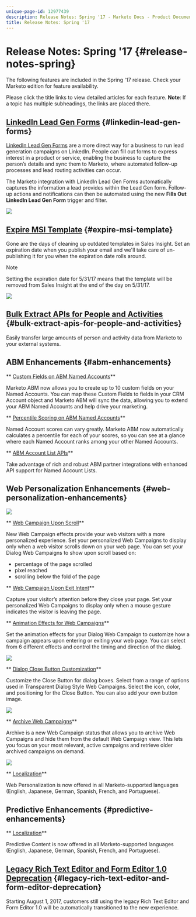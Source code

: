 ```yaml
---
unique-page-id: 12977439
description: Release Notes: Spring '17 - Marketo Docs - Product Documentation
title: Release Notes: Spring '17
---
```


# Release Notes: Spring '17 {#release-notes-spring}

The following features are included in the Spring '17 release. Check your Marketo edition for feature availability.

Please click the title links to view detailed articles for each feature. **Note**:&nbsp;If a topic has multiple subheadings, the links are placed there.

## [LinkedIn Lead Gen Forms](https://docs.marketo.com/x/ngLG) {#linkedin-lead-gen-forms}

[LinkedIn Lead Gen Forms](https://business.linkedin.com/marketing-solutions/native-advertising/lead-gen-ads) are a more direct way for a business to run lead generation campaigns on LinkedIn. People can fill out forms to express interest in a product or service, enabling the business to capture the person’s details and sync them to Marketo, where automated follow-up processes and lead routing activities can occur.

The Marketo integration with LinkedIn Lead Gen Forms automatically captures the information a lead provides within the Lead Gen form. Follow-up actions and notifications can then be automated using the new **Fills Out LinkedIn Lead Gen Form** trigger and filter.

![](assets/release-notes-image.png)

## [Expire MSI Template](https://docs.marketo.com/x/VgIt) {#expire-msi-template}

Gone are the days of cleaning up outdated templates in Sales Insight. Set an expiration date when you publish your email and we'll take care of un-publishing it for you when the expiration date rolls around.

>[!NOTE]
>
>Setting the expiration date for 5/31/17 means that the template will be removed from Sales Insight at the end of the day on 5/31/17.

![](assets/four-281-29.png)

## [Bulk Extract APIs for People and Activities](https://developers.marketo.com/rest-api/bulk-extract/) {#bulk-extract-apis-for-people-and-activities}

Easily transfer large amounts of person and activity data from Marketo to your external systems.

## ABM Enhancements {#abm-enhancements}

** [Custom Fields on ABM Named Accounts](https://docs.marketo.com/x/1wnG)**

Marketo ABM now allows you to create up to 10 custom fields on your Named Accounts. You can map these Custom Fields to fields in your CRM Account object and Marketo ABM will sync the data, allowing you to extend your ABM Named Accounts and help drive your marketing.

** [Percentile Scoring on ABM Named Accounts](http://docs.marketo.com/display/docs/assets/abmpercentiles.png)**

Named Account scores can vary greatly. Marketo ABM now automatically calculates a percentile for each of your scores, so you can see at a glance where each Named Account ranks among your other Named Accounts.

** [ABM Account List APIs](http://developers.marketo.com/rest-api/lead-database/named-account-lists/)**

Take advantage of rich and robust ABM partner integrations with enhanced API support for Named Account Lists.

## Web Personalization Enhancements {#web-personalization-enhancements}

![](assets/dialogoptions.png)

** [Web Campaign Upon Scroll](https://docs.marketo.com/x/2grG)**

New Web Campaign effects provide your web visitors with a more personalized experience. Set your personalized Web Campaigns to display only when a web visitor scrolls down on your web page. You can set your Dialog Web Campaigns to show upon scroll based on:

* percentage of the page scrolled 
* pixel reached 
* scrolling below the fold of the page

** [Web Campaign Upon Exit Intent](https://docs.marketo.com/x/2grG)**

Capture your visitor’s attention before they close your page. Set your personalized Web Campaigns to display only when a mouse gesture indicates the visitor is leaving the page.

** [Animation Effects for Web Campaigns](https://docs.marketo.com/x/JgNI)**

Set the animation effects for your Dialog Web Campaign to customize how a campaign appears upon entering or exiting your web page. You can select from 6 different effects and control the timing and direction of the dialog.

![](assets/animationoptins.png)

** [Dialog Close Button Customization](https://docs.marketo.com/x/JgNI)**

Customize the Close Button for dialog boxes. Select from a range of options used in Transparent Dialog Style Web Campaigns. Select the icon, color, and positioning for the Close Button. You can also add your own button image.

![](assets/dialog-button-fill-5b1-5d.png)

** [Archive Web Campaigns](https://docs.marketo.com/x/_grG)**

Archive is a new Web Campaign status that allows you to archive Web Campaigns and hide them from the default Web Campaign view. This lets you focus on your most relevant, active campaigns and retrieve older archived campaigns on demand.

![](assets/archive-campaign-5b2-5d.png)

** [Localization](https://docs.marketo.com/x/YAIk)**

Web Personalization is now offered in all Marketo-supported languages (English, Japanese, German, Spanish, French, and Portuguese).

## Predictive Enhancements {#predictive-enhancements}

** [Localization](https://docs.marketo.com/x/YAIk)**

Predictive Content is now offered in all Marketo-supported languages (English, Japanese, German, Spanish, French, and Portuguese).

## [Legacy Rich Text Editor and Form Editor 1.0 Deprecation](https://nation.marketo.com/docs/DOC-4315) {#legacy-rich-text-editor-and-form-editor-deprecation}

Starting August 1, 2017, customers still using the legacy Rich Text Editor and Form Editor 1.0 will be automatically transitioned to the new experience.

